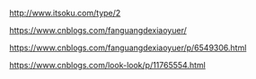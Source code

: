 



http://www.itsoku.com/type/2



https://www.cnblogs.com/fanguangdexiaoyuer/



https://www.cnblogs.com/fanguangdexiaoyuer/p/6549306.html



https://www.cnblogs.com/look-look/p/11765554.html

